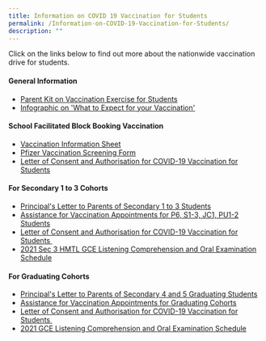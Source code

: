 ```yaml
---
title: Information on COVID 19 Vaccination for Students
permalink: /Information-on-COVID-19-Vaccination-for-Students/
description: ""
---
```


Click on the links below to find out more about the nationwide vaccination drive for students.  
  

#### **General Information**


  

*   [Parent Kit on Vaccination Exercise for Students](/files/Links/Parents/Info%20on%20COVID%2019%20Vacc/General%20Information/Resource%202%20Parent%20Kit%20on%20Student%20Vaccination%20Exercise.pdf)
*   [ Infographic on 'What to Expect for your Vaccination'](/Infographic-on-What-to-Expect-for-your-Vaccination/)

  

#### **School Facilitated Block Booking Vaccination**


  

*   [Vaccination Information Sheet](/files/Links/Parents/Info%20on%20COVID%2019%20Vacc/School%20Facilitated%20Block%20Book/Pfizer%20VIS%20recipients%20dated%205%20Jun.pdf)
*   [Pfizer Vaccination Screening Form](/files/Links/Parents/Info%20on%20COVID%2019%20Vacc/School%20Facilitated%20Block%20Book/Pfizer%20Vaccination%20Screening%20Form%205%20Jun.pdf)
*   [Letter of Consent and Authorisation for COVID-19 Vaccination for Students](/files/Links/Parents/Info%20on%20COVID%2019%20Vacc/School%20Facilitated%20Block%20Book/Letter%20of%20Authorisation%20and%20Consent%205%20Jun.pdf)

#### **For Secondary 1 to 3 Cohorts**


  

*   [Principal's Letter to Parents of Secondary 1 to 3 Students](/files/Links/Parents/Info%20on%20COVID%2019%20Vacc/For%20Sec%201%20to%203%20Cohorts/OSS%20Principals%20Letter%20to%20Sec%201-3%20Parents%20on%20Vaccination%20-%207%20June%2021.pdf)
*   [Assistance for Vaccination Appointments for P6, S1-3, JC1, PU1-2 Students](/files/Links/Parents/Info%20on%20COVID%2019%20Vacc/For%20Sec%201%20to%203%20Cohorts/Assistance%20for%20Vaccination%20Appointments%20for%20S1-%20S3.pdf)
*   [Letter of Consent and Authorisation for COVID-19 Vaccination for Students ](/files/Links/Parents/Info%20on%20COVID%2019%20Vacc/For%20Sec%201%20to%203%20Cohorts/Attachment%202%20-%20Revised%20Letter%20of%20Consent%20and%20Authorisation.pdf) 
*   [2021 Sec 3 HMTL GCE Listening Comprehension and Oral Examination Schedule](/files/Links/Parents/Info%20on%20COVID%2019%20Vacc/For%20Sec%201%20to%203%20Cohorts/2021%20GCE%20LC%20%20Oral%20Exam%20Note%20on%20OSS%20Website%20for%20Sec%203E%20HMTL%20students%20-%20070621.pdf)

#### **For Graduating Cohorts**


  

*   [Principal's Letter to Parents of Secondary 4 and 5 Graduating Students](/files/Links/Parents/Info%20on%20COVID%2019%20Vacc/For%20Graduating%20Cohorts/OSS%20Principals%20Letter%20to%20Grad%20Parents%20on%20Vaccination%20-%202%20June%202021%20FTs.pdf)
*   [Assistance for Vaccination Appointments for Graduating Cohorts](/Assistance-for-Vaccination-Appointments-for-Graduating-Cohorts/)
*   [Letter of Consent and Authorisation for COVID-19 Vaccination for Students ](/files/Links/Parents/Info%20on%20COVID%2019%20Vacc/For%20Graduating%20Cohorts/Attachment%202%20-%20Revised%20Letter%20of%20Consent%20and%20Authorisation.pdf) 
*   [2021 GCE Listening Comprehension and Oral Examination Schedule](/files/Links/Parents/Info%20on%20COVID%2019%20Vacc/For%20Graduating%20Cohorts/2021%20GCE%20Listening%20Comprehension%20and%20Oral%20Examination%20Schedule.pdf)